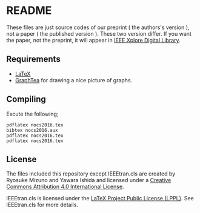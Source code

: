 # README

These files are just source codes of our preprint ( the authors's version ), not a paper ( the published version ).
These two version differ.
If you want the paper, not the preprint, it will appear in [IEEE Xplore Digital Library](http://ieeexplore.ieee.org/).

## Requirements

* [LaTeX](https://latex-project.org/)
* [GraphTea](http://www.graphtheorysoftware.com/) for drawing a nice picture of graphs.

## Compiling

Excute the following;

```
pdflatex nocs2016.tex
bibtex nocs2016.aux
pdflatex nocs2016.tex
pdflatex nocs2016.tex
```

## License

The files included this repository except IEEEtran.cls are created by <span xmlns:cc="http://creativecommons.org/ns#" property="cc:attributionName">Ryosuke Mizuno and Yawara Ishida</span> and licensed under a <a rel="license" href="http://creativecommons.org/licenses/by/4.0/">Creative Commons Attribution 4.0 International License</a>.

IEEEtran.cls is licensed under the <a href="https://latex-project.org/lppl/">LaTeX Project Public License (LPPL)</a>.
See IEEEtran.cls for more details.
